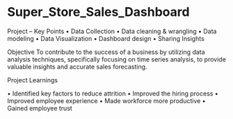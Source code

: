 # Super_Store_Sales_Dashboard


Project – Key Points
•	Data Collection
•	Data cleaning & wrangling
•	Data modeling
•	Data Visualization
•	Dashboard design
•	Sharing Insights

Objective
To contribute to the success of a business by utilizing data analysis techniques, specifically focusing on time series analysis, to provide valuable insights and accurate sales forecasting.

Project Learnings

•	Identified key factors to reduce attrition
•	Improved the hiring process
•	Improved employee experience
•	Made workforce more productive
•	Gained employee trust

